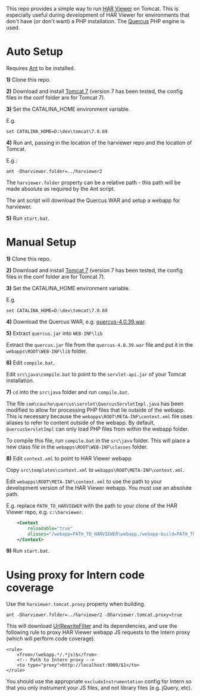 This repo provides a simple way to run [HAR Viewer](https://github.com/janodvarko/harviewer)
on Tomcat.  This is especially useful during development of HAR Viewer for
environments that don't have (or don't want) a PHP installation.  The
[Quercus](http://quercus.caucho.com/) PHP engine is used.





# Auto Setup

Requires [Ant](http://ant.apache.org/) to be installed.

**1)** Clone this repo.

**2)** Download and install [Tomcat 7](http://tomcat.apache.org/download-70.cgi) (version 7 has been tested, the config files in the conf folder are for Tomcat 7).

**3)** Set the CATALINA_HOME environment variable.

E.g.

    set CATALINA_HOME=D:\dev\tomcat\7.0.69

**4)** Run ant, passing in the location of the harviewer repo and the location of Tomcat.

E.g.:

    ant -Dharviewer.folder=../harviewer2

The `harviewer.folder` property can be a relative path - this path will be made absolute as required by the Ant script.

The ant script will download the Quercus WAR and setup a webapp for harviewer.

**5)** Run `start.bat`.





# Manual Setup

**1)** Clone this repo.

**2)** Download and install [Tomcat 7](http://tomcat.apache.org/download-70.cgi) (version 7 has been tested, the config files in the conf folder are for Tomcat 7).

**3)** Set the CATALINA_HOME environment variable.

E.g.

    set CATALINA_HOME=D:\dev\tomcat\7.0.69

**4)** Download the Quercus WAR, e.g. [quercus-4.0.39.war](http://caucho.com/download/quercus-4.0.39.war).

**5)** Extract `quercus.jar` into `WEB-INF\lib`

Extract the `quercus.jar` file from the `quercus-4.0.39.war` file and put it in the `webapps\ROOT\WEB-INF\lib` folder.

**6)** Edit `compile.bat`.

Edit `src\java\compile.bat` to point to the `servlet-api.jar` of your Tomcat installation.

**7)** `cd` into the `src\java` folder and run `compile.bat`.

The file `com\caucho\quercus\servlet\QuercusServletImpl.java` has been modified to allow for processing PHP files that lie outside of the webapp. This is necessary because the `webapps\ROOT\META-INF\context.xml` file uses aliases to refer to content outside of the webapp. By default, `QuercusServletImpl` can only load PHP files from within the webapp folder.

To compile this file, run `compile.bat` in the `src\java` folder.  This will place a new class file in the `webapps\ROOT\WEB-INF\classes` folder.

**8)** Edit `context.xml` to point to HAR Viewer webapp

Copy `src\templates\context.xml` to `webapps\ROOT\META-INF\context.xml`.

Edit `webapps\ROOT\META-INF\context.xml` to use the path to your development version of the HAR Viewer webapp.  You must use an absolute path.

E.g. replace `PATH_TO_HARVIEWER` with the path to your clone of the HAR Viewer repo, e.g. `c:\harviewer`.

````xml
    <Context
        reloadable="true"
        aliases="/webapp=PATH_TO_HARVIEWER\webapp,/webapp-build=PATH_TO_HARVIEWER\webapp-build,/selenium=PATH_TO_HARVIEWER\selenium,/tests=PATH_TO_HARVIEWER\tests,/node_modules=PATH_TO_HARVIEWER\node_modules">
    </Context>
````

**9)** Run `start.bat`.





# Using proxy for Intern code coverage

Use the `harviewer.tomcat.proxy` property when building.

    ant -Dharviewer.folder=../harviewer2 -Dharviewer.tomcat.proxy=true

This will download [UrlRewriteFilter](cdn.rawgit.com/paultuckey/urlrewritefilter/master/src/doc/manual/4.0/index.html)
and its dependencies, and use the following rule to proxy HAR Viewer webapp JS requests to the Intern proxy (which will perform code coverage).

    <rule>
        <from>/(webapp.*/.*js)$</from>
        <!-- Path to Intern proxy -->
        <to type="proxy">http://localhost:9000/$1</to>
    </rule>

You should use the appropriate `excludeInstrumentation` config for Intern so that you only instrument your JS files, and not library files (e.g. jQuery, etc).

